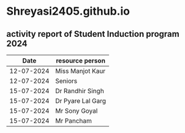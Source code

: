 # Shreyasi2405.github.io
## activity report of Student Induction program 2024

| Date | resource person |
| ----------- | ----------- |
| 12-07-2024 | Miss Manjot Kaur| She taught us Human Values |
| 12-07-2024 | Seniors | Interaction About College|
| 15-07-2024 | Dr Randhir Singh| he taught us how to make github account and important details |
| 15-07-2024 | Dr Pyare Lal Garg | Dr Garg told us important message which will be helpful in life|
| 15-07-2024 | Mr Sony Goyal | Motivaton session "1 2 KA 4" |
| 15-07-2024 | Mr Pancham | he taught us how to diffrentiate the behaviour of Human with their postures and also told us about their achievements|
